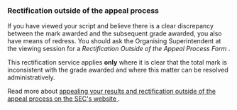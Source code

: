 ###  Rectification outside of the appeal process

If you have viewed your script and believe there is a clear discrepancy
between the mark awarded and the subsequent grade awarded, you also have means
of redress. You should ask the Organising Superintendent at the viewing
session for a _Rectification Outside of the Appeal Process Form_ .

This rectification service applies **only** where it is clear that the total
mark is inconsistent with the grade awarded and where this matter can be
resolved administratively.

Read more about [ appealing your results and rectification outside of the
appeal process on the SEC's website
](http://www.examinations.ie/index.php?l=en&mc=ca&sc=ga) .
